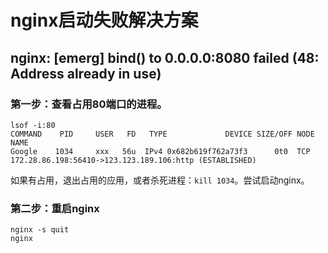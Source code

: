 # nginx启动失败解决方案

## nginx: [emerg] bind() to 0.0.0.0:8080 failed (48: Address already in use)

### 第一步：查看占用80端口的进程。

```
lsof -i:80
COMMAND    PID     USER   FD   TYPE             DEVICE SIZE/OFF NODE NAME
Google    1034     xxx   56u  IPv4 0x682b619f762a73f3      0t0  TCP 172.28.86.198:56410->123.123.189.106:http (ESTABLISHED)
```

如果有占用，退出占用的应用，或者杀死进程：`kill 1034`。尝试启动nginx。

### 第二步：重启nginx
    
```
nginx -s quit
nginx
```